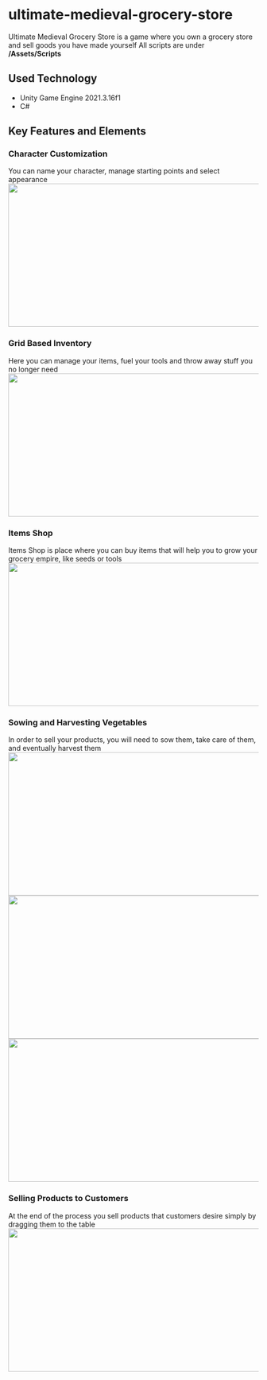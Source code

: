 # ultimate-medieval-grocery-store

Ultimate Medieval Grocery Store is a game where you own a grocery store and sell goods you have made yourself
All scripts are under **/Assets/Scripts**

## Used Technology

- Unity Game Engine 2021.3.16f1
- C#

## Key Features and Elements

### Character Customization

You can name your character, manage starting points and select appearance
<img src="https://user-images.githubusercontent.com/75041222/216039320-7f57f232-6bde-4990-86b6-e5aa5b3fffdc.png" width="512" height="288">

### Grid Based Inventory

Here you can manage your items, fuel your tools and throw away stuff you no longer need
<img src="https://user-images.githubusercontent.com/75041222/216040368-c602aa3b-5cd8-4df8-b835-44173218315c.png" width="512" height="288">

### Items Shop

Items Shop is place where you can buy items that will help you to grow your grocery empire, like  seeds or tools
<img src="https://user-images.githubusercontent.com/75041222/216040578-6885a133-868b-4611-90b0-cf1f6c18f049.png" width="512" height="288">

### Sowing and Harvesting Vegetables

In order to sell your products, you will need to sow them, take care of them, and eventually harvest them
<img src="https://user-images.githubusercontent.com/75041222/216041079-54586a31-ff3b-40f1-b734-1a80b9e2925e.gif" width="512" height="288">
<img src="https://user-images.githubusercontent.com/75041222/216041255-9895bae3-9707-4856-bb3e-9dba65a7dc0b.gif" width="512" height="288">
<img src="https://user-images.githubusercontent.com/75041222/216041799-7879d3a2-2f47-4958-80b2-8bcc0cde224c.gif" width="512" height="288">

### Selling Products to Customers

At the end of the process you sell products that customers desire simply by dragging them to the table
<img src="https://user-images.githubusercontent.com/75041222/216043367-10a529ef-2bf3-459c-be56-53426ffff51d.gif" width="512" height="288">
